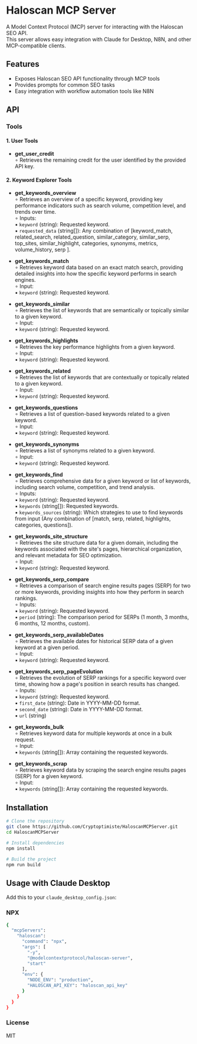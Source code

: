 # Haloscan MCP Server

A Model Context Protocol (MCP) server for interacting with the Haloscan SEO API.  
This server allows easy integration with Claude for Desktop, N8N, and other MCP-compatible clients.



## Features

- Exposes Haloscan SEO API functionality through MCP tools
- Provides prompts for common SEO tasks
- Easy integration with workflow automation tools like N8N


## API

### Tools

#### 1. User Tools

  - **get_user_credit**<br>
    ∘ Retrieves the remaining credit for the user identified by the provided API key.<br>

#### 2. Keyword Explorer Tools
  - **get_keywords_overview**<br>
    ∘ Retrieves an overview of a specific keyword, providing key performance indicators such as search volume, competition level, and trends over time.<br>
    ∘ Inputs:<br>
        ▪ `keyword` (string): Requested keyword.<br>
        ▪ `requested_data` (string[]): Any combination of [keyword_match, related_search, related_question, similar_category, similar_serp, top_sites, similar_highlight, categories, synonyms, metrics, volume_history, serp ].<br>

  - **get_keywords_match**<br>
    ∘ Retrieves keyword data based on an exact match search, providing detailed insights into how the specific keyword performs in search engines.<br>
    ∘ Input:<br>
        ▪ `keyword` (string): Requested keyword.<br>

  - **get_keywords_similar**<br>
    ∘ Retrieves the list of keywords that are semantically or topically similar to a given keyword.<br>
    ∘ Input:<br>
        ▪ `keyword` (string): Requested keyword.<br>

  - **get_keywords_highlights**<br>
    ∘ Retrieves the key performance highlights from a given keyword.<br>
    ∘ Input:<br>
        ▪ `keyword` (string): Requested keyword.<br>

  - **get_keywords_related**<br>
    ∘ Retrieves the list of keywords that are contextually or topically related to a given keyword.<br>
    ∘ Input:<br>
        ▪ `keyword` (string): Requested keyword.<br>

  - **get_keywords_questions**<br>
    ∘ Retrieves a list of question-based keywords related to a given keyword.<br>
    ∘ Input:<br>
        ▪ `keyword` (string): Requested keyword.<br>

  - **get_keywords_synonyms**<br>
    ∘ Retrieves a list of synonyms related to a given keyword.<br>
    ∘ Input:<br>
        ▪ `keyword` (string): Requested keyword.<br>

  - **get_keywords_find**<br>
    ∘ Retrieves comprehensive data for a given keyword or list of keywords, including search volume, competition, and trend analysis.<br>
    ∘ Inputs:<br>
        ▪ `keyword` (string): Requested keyword.<br>
        ▪ `keywords` (string[]): Requested keywords.<br>
        ▪ `keywords_sources` (string): Which strategies to use to find keywords from input (Any combination of [match, serp, related, highlights, categories, questions]).<br>

  - **get_keywords_site_structure**<br>
    ∘ Retrieves the site structure data for a given domain, including the keywords associated with the site's pages, hierarchical organization, and relevant metadata for SEO optimization.<br>
    ∘ Input:<br> 
        ▪ `keyword` (string): Requested keyword.<br>

  - **get_keywords_serp_compare**<br>
    ∘ Retrieves a comparison of search engine results pages (SERP) for two or more keywords, providing insights into how they perform in search rankings.<br>
    ∘ Inputs:<br>
        ▪ `keyword` (string): Requested keyword.<br>
        ▪ `period` (string): The comparison period for SERPs (1 month, 3 months, 6 months, 12 months, custom).<br>

  - **get_keywords_serp_availableDates**<br>
    ∘ Retrieves the available dates for historical SERP data of a given keyword at a given period.<br>
    ∘ Input:<br> 
        ▪ `keyword` (string): Requested keyword.<br>

  - **get_keywords_serp_pageEvolution**<br>
    ∘ Retrieves the evolution of SERP rankings for a specific keyword over time, showing how a page's position in search results has changed.<br>
    ∘ Inputs:<br>
        ▪ `keyword` (string): Requested keyword.<br>
        ▪ `first_date` (string): Date in YYYY-MM-DD format.<br>
        ▪ `second_date` (string): Date in YYYY-MM-DD format.<br>
        ▪ `url` (string)<br>

  - **get_keywords_bulk**<br>
    ∘ Retrieves keyword data for multiple keywords at once in a bulk request.<br>
    ∘ Input:<br> 
        ▪ `keywords` (string[]): Array containing the requested keywords.<br>

  - **get_keywords_scrap**<br>
    ∘ Retrieves keyword data by scraping the search engine results pages (SERP) for a given keyword.<br>
    ∘ Input:<br>
        ▪ `keywords` (string[]): Array containing the requested keywords.<br>


## Installation

```bash
# Clone the repository
git clone https://github.com/Cryptoptimiste/HaloscanMCPServer.git
cd HaloscanMCPServer

# Install dependencies
npm install

# Build the project
npm run build
```

## Usage with Claude Desktop

Add this to your `claude_desktop_config.json`:

### NPX
```bash
{
  "mcpServers": 
    "haloscan": 
      "command": "npx",
      "args": [
        "-y",
        "@modelcontextprotocol/haloscan-server",
        "start"  
      ],
      "env": {
        "NODE_ENV": "production",
        "HALOSCAN_API_KEY": "haloscan_api_key"
      }
    }
  }
}
```

### License
MIT
